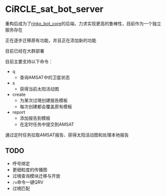 # CiRCLE_sat_bot_server

重构后成为了[rinko_bot_core](https://github.com/Ives-Natsume/rinko_bot_core)的后端，力求实现更高的鲁棒性，目前作为一个独立服务存在

正在逐步迁移原有功能，并且正在添加新的功能

目前已经在大群部署

目前主要支持以下命令：
 - q
    - 查询AMSAT中的卫星状态
 - s
    - 获得当前太阳活动图
 - create
   - 为某次过境创建报告模板
   - 每次创建都会覆盖原有模板
 - report
   - 添加报告到模板
   - 在定时任务中提交到AMSAT
 
通过定时任务拉取AMSAT报告、获得太阳活动图和处理本地报告

## TODO

 - 呼号绑定
 - 更细粒度的传播图
 - 过境查询模块迁移与开放
 - `/v`命令一键QRV
 - 过境匹配
